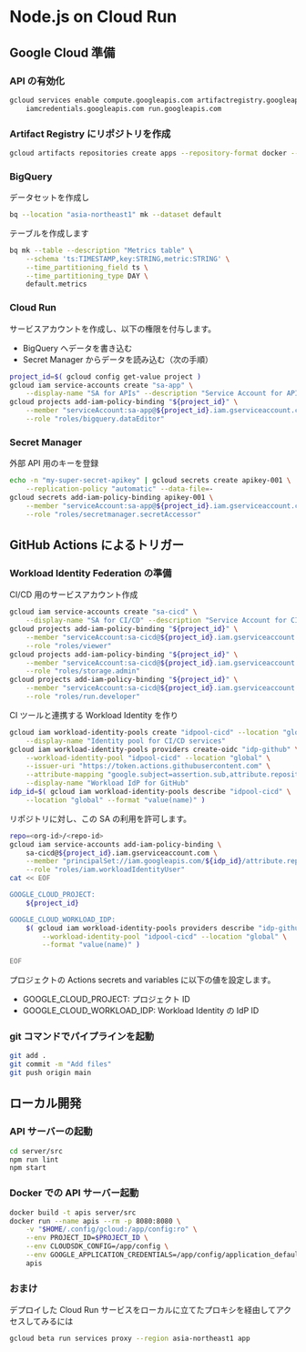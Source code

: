 Node.js on Cloud Run
=====

## Google Cloud 準備

### API の有効化

```sh
gcloud services enable compute.googleapis.com artifactregistry.googleapis.com \
    iamcredentials.googleapis.com run.googleapis.com
```

### Artifact Registry にリポジトリを作成

```sh
gcloud artifacts repositories create apps --repository-format docker --location asia-northeast1
```

### BigQuery

データセットを作成し

```sh
bq --location "asia-northeast1" mk --dataset default
```

テーブルを作成します

```sh
bq mk --table --description "Metrics table" \
    --schema 'ts:TIMESTAMP,key:STRING,metric:STRING' \
    --time_partitioning_field ts \
    --time_partitioning_type DAY \
    default.metrics
```

### Cloud Run

サービスアカウントを作成し、以下の権限を付与します。

- BigQuery へデータを書き込む
- Secret Manager からデータを読み込む（次の手順）

```sh
project_id=$( gcloud config get-value project )
gcloud iam service-accounts create "sa-app" \
    --display-name "SA for APIs" --description "Service Account for APIs"
gcloud projects add-iam-policy-binding "${project_id}" \
    --member "serviceAccount:sa-app@${project_id}.iam.gserviceaccount.com" \
    --role "roles/bigquery.dataEditor"
```

### Secret Manager

外部 API 用のキーを登録

```sh
echo -n "my-super-secret-apikey" | gcloud secrets create apikey-001 \
    --replication-policy "automatic" --data-file=-
gcloud secrets add-iam-policy-binding apikey-001 \
    --member "serviceAccount:sa-app@${project_id}.iam.gserviceaccount.com" \
    --role "roles/secretmanager.secretAccessor"
```

## GitHub Actions によるトリガー

### Workload Identity Federation の準備

CI/CD 用のサービスアカウント作成

```sh
gcloud iam service-accounts create "sa-cicd" \
    --display-name "SA for CI/CD" --description "Service Account for CI/CD pipelines"
gcloud projects add-iam-policy-binding "${project_id}" \
    --member "serviceAccount:sa-cicd@${project_id}.iam.gserviceaccount.com" \
    --role "roles/viewer"
gcloud projects add-iam-policy-binding "${project_id}" \
    --member "serviceAccount:sa-cicd@${project_id}.iam.gserviceaccount.com" \
    --role "roles/storage.admin"
gcloud projects add-iam-policy-binding "${project_id}" \
    --member "serviceAccount:sa-cicd@${project_id}.iam.gserviceaccount.com" \
    --role "roles/run.developer"
```

CI ツールと連携する Workload Identity を作り

```sh
gcloud iam workload-identity-pools create "idpool-cicd" --location "global" \
    --display-name "Identity pool for CI/CD services"
gcloud iam workload-identity-pools providers create-oidc "idp-github" \
    --workload-identity-pool "idpool-cicd" --location "global" \
    --issuer-uri "https://token.actions.githubusercontent.com" \
    --attribute-mapping "google.subject=assertion.sub,attribute.repository=assertion.repository" \
    --display-name "Workload IdP for GitHub"
idp_id=$( gcloud iam workload-identity-pools describe "idpool-cicd" \
    --location "global" --format "value(name)" )
```

リポジトリに対し、この SA の利用を許可します。

```sh
repo=<org-id>/<repo-id>
gcloud iam service-accounts add-iam-policy-binding \
    sa-cicd@${project_id}.iam.gserviceaccount.com \
    --member "principalSet://iam.googleapis.com/${idp_id}/attribute.repository/${repo}" \
    --role "roles/iam.workloadIdentityUser"
cat << EOF

GOOGLE_CLOUD_PROJECT:
    ${project_id}

GOOGLE_CLOUD_WORKLOAD_IDP:
    $( gcloud iam workload-identity-pools providers describe "idp-github" \
        --workload-identity-pool "idpool-cicd" --location "global" \
        --format "value(name)" )

EOF
```

プロジェクトの Actions secrets and variables に以下の値を設定します。

- GOOGLE_CLOUD_PROJECT: プロジェクト ID
- GOOGLE_CLOUD_WORKLOAD_IDP: Workload Identity の IdP ID

### git コマンドでパイプラインを起動

```sh
git add .
git commit -m "Add files"
git push origin main
```

## ローカル開発

### API サーバーの起動

```sh
cd server/src
npm run lint
npm start
```

### Docker での API サーバー起動

```sh
docker build -t apis server/src
docker run --name apis --rm -p 8080:8080 \
    -v "$HOME/.config/gcloud:/app/config:ro" \
    --env PROJECT_ID=$PROJECT_ID \
    --env CLOUDSDK_CONFIG=/app/config \
    --env GOOGLE_APPLICATION_CREDENTIALS=/app/config/application_default_credentials.json \
    apis
```

### おまけ

デプロイした Cloud Run サービスをローカルに立てたプロキシを経由してアクセスしてみるには

```sh
gcloud beta run services proxy --region asia-northeast1 app
```
